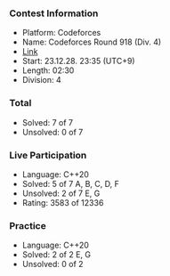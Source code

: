 ### Contest Information
- Platform: Codeforces
- Name: Codeforces Round 918 (Div. 4)
- [Link](https://codeforces.com/contest/1915)
- Start: 23.12.28. 23:35 (UTC+9)
- Length: 02:30
- Division: 4

### Total
- Solved: 7 of 7
- Unsolved: 0 of 7

### Live Participation
- Language: C++20
- Solved: 5 of 7
    A, B, C, D, F
- Unsolved: 2 of 7
    E, G
- Rating: 3583 of 12336

### Practice
- Language: C++20
- Solved: 2 of 2
    E, G
- Unsolved: 0 of 2
